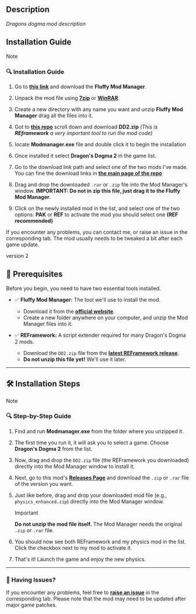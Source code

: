## Description
*Dragons dogma mod description*

## Installation Guide

> [!NOTE]
> ### 🔍 Installation Guide
>
> 1. Go to **[this link](https://www.fluffyquack.com/)** and download the **Fluffy Mod Manager**.
>
> 2. Unpack the mod file using **[7zip](https://www.7-zip.org/)** or **[WinRAR](https://www.winrar.es/descargas)**.
>
> 3. Create a new directory with any name you want and unzip **Fluffy Mod Manager** drag all the files into it.
>
> 4. Got to **[this repo](https://github.com/praydog/REFramework-nightly/releases)** scroll down and download **DD2.zip** *(This is **REframework** a very important tool to run the mod code)*
>
> 5. locate **Modmanager.exe** file and double click it to begin the installation
> 
> 6. Once installed it select **Dragon's Dogma 2** in the game list.
>
> 7. Go to the download link path and select one of the two mods I've made. You can fine the download links in **[the main page of the repo](https://github.com/mauricios11/videogame_modding/blob/main/README.md)**
>
> 8. Drag and drop the downloaded `.rar` or `.zip` file into the Mod Manager's window. **IMPORTANT: Do not in zip this file, just drag it to the Fluffy Mod Manager**.
>
> 9. Click on the newly installed mod in the list, and select one of the two options: **PAK** or **REF** to activate the mod you should select one  **(REF recommended)**
>

If you encounter any problems, you can contact me, or raise an issue in the corresponding tab. The mod usually needs to be tweaked a bit after each game update.

version 2

## 📝 Prerequisites

Before you begin, you need to have two essential tools installed.

- ✅ **Fluffy Mod Manager:** The tool we'll use to install the mod.
  - Download it from the **[official website](https://www.fluffyquack.com/)**.
  - Create a new folder anywhere on your computer, and unzip the Mod Manager files into it.

- ✅ **REFramework:** A script extender required for many Dragon's Dogma 2 mods.
  - Download the `DD2.zip` file from the **[latest REFramework release](https://github.com/praydog/REFramework-nightly/releases)**.
  - **Do not unzip this file yet!** We'll use it later.

---
## 🛠️ Installation Steps

> [!NOTE]
> ### 🔍 Step-by-Step Guide
>
> 1.  Find and run **Modmanager.exe** from the folder where you unzipped it.
>
> 2.  The first time you run it, it will ask you to select a game. Choose **Dragon's Dogma 2** from the list.
>
> 3.  Now, drag and drop the `DD2.zip` file (the REFramework you downloaded) directly into the Mod Manager window to install it.
>
> 4.  Next, go to this mod's **[Releases Page](https://github.com/mauricios11/videogame_modding/releases/latest)** and download the `.zip` or `.rar` file of the version you want.
>
> 5.  Just like before, drag and drop your downloaded mod file (e.g., `physics_enhanced.zip`) directly into the Mod Manager window.
>     > [!IMPORTANT]
>     > **Do not unzip the mod file itself.** The Mod Manager needs the original `.zip` or `.rar` file.
>
> 6.  You should now see both REFramework and my physics mod in the list. Click the checkbox next to my mod to activate it.
>
> 7.  That's it! Launch the game and enjoy the new physics.

---
### 🤔 Having Issues?

If you encounter any problems, feel free to **[raise an issue](https://github.com/mauricios11/videogame_modding/issues)** in the corresponding tab. Please note that the mod may need to be updated after major game patches.
